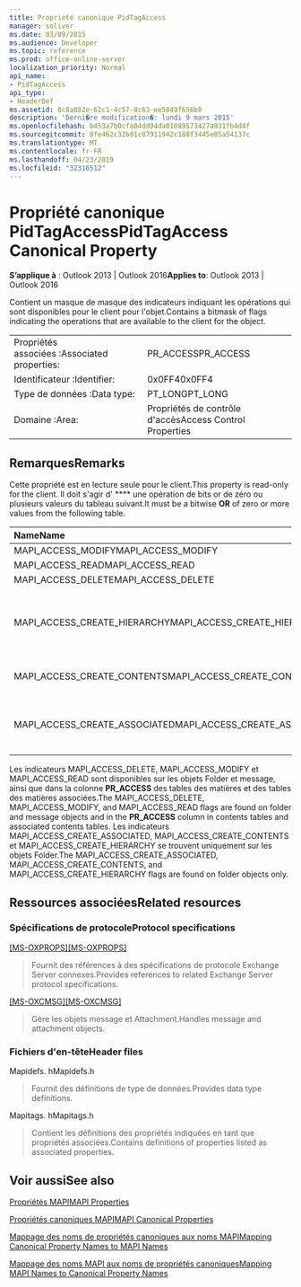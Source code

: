 ```yaml
---
title: Propriété canonique PidTagAccess
manager: soliver
ms.date: 03/09/2015
ms.audience: Developer
ms.topic: reference
ms.prod: office-online-server
localization_priority: Normal
api_name:
- PidTagAccess
api_type:
- HeaderDef
ms.assetid: 8c8a882e-62c1-4c57-8c63-ee5849f656b0
description: 'Derni�re modification�: lundi 9 mars 2015'
ms.openlocfilehash: b453a7b0cfa04dd94da01089573427a931fb4d4f
ms.sourcegitcommit: 8fe462c32b91c87911942c188f3445e85a54137c
ms.translationtype: MT
ms.contentlocale: fr-FR
ms.lasthandoff: 04/23/2019
ms.locfileid: "32316512"
---
```

# <a name="pidtagaccess-canonical-property"></a><span data-ttu-id="459e3-103">Propriété canonique PidTagAccess</span><span class="sxs-lookup"><span data-stu-id="459e3-103">PidTagAccess Canonical Property</span></span>

  
  
<span data-ttu-id="459e3-104">**S’applique à** : Outlook 2013 | Outlook 2016</span><span class="sxs-lookup"><span data-stu-id="459e3-104">**Applies to**: Outlook 2013 | Outlook 2016</span></span> 
  
<span data-ttu-id="459e3-105">Contient un masque de masque des indicateurs indiquant les opérations qui sont disponibles pour le client pour l'objet.</span><span class="sxs-lookup"><span data-stu-id="459e3-105">Contains a bitmask of flags indicating the operations that are available to the client for the object.</span></span>
  
|||
|:-----|:-----|
|<span data-ttu-id="459e3-106">Propriétés associées :</span><span class="sxs-lookup"><span data-stu-id="459e3-106">Associated properties:</span></span>  <br/> |<span data-ttu-id="459e3-107">PR_ACCESS</span><span class="sxs-lookup"><span data-stu-id="459e3-107">PR_ACCESS</span></span>  <br/> |
|<span data-ttu-id="459e3-108">Identificateur :</span><span class="sxs-lookup"><span data-stu-id="459e3-108">Identifier:</span></span>  <br/> |<span data-ttu-id="459e3-109">0x0FF4</span><span class="sxs-lookup"><span data-stu-id="459e3-109">0x0FF4</span></span>  <br/> |
|<span data-ttu-id="459e3-110">Type de données :</span><span class="sxs-lookup"><span data-stu-id="459e3-110">Data type:</span></span>  <br/> |<span data-ttu-id="459e3-111">PT_LONG</span><span class="sxs-lookup"><span data-stu-id="459e3-111">PT_LONG</span></span>  <br/> |
|<span data-ttu-id="459e3-112">Domaine :</span><span class="sxs-lookup"><span data-stu-id="459e3-112">Area:</span></span>  <br/> |<span data-ttu-id="459e3-113">Propriétés de contrôle d'accès</span><span class="sxs-lookup"><span data-stu-id="459e3-113">Access Control Properties</span></span>  <br/> |
   
## <a name="remarks"></a><span data-ttu-id="459e3-114">Remarques</span><span class="sxs-lookup"><span data-stu-id="459e3-114">Remarks</span></span>

<span data-ttu-id="459e3-115">Cette propriété est en lecture seule pour le client.</span><span class="sxs-lookup"><span data-stu-id="459e3-115">This property is read-only for the client.</span></span> <span data-ttu-id="459e3-116">Il doit s'agir d' \*\*\*\* une opération de bits or de zéro ou plusieurs valeurs du tableau suivant.</span><span class="sxs-lookup"><span data-stu-id="459e3-116">It must be a bitwise **OR** of zero or more values from the following table.</span></span> 
  
|<span data-ttu-id="459e3-117">**Name**</span><span class="sxs-lookup"><span data-stu-id="459e3-117">**Name**</span></span>|<span data-ttu-id="459e3-118">**Value**</span><span class="sxs-lookup"><span data-stu-id="459e3-118">**Value**</span></span>|<span data-ttu-id="459e3-119">**Description**</span><span class="sxs-lookup"><span data-stu-id="459e3-119">**Description**</span></span>|
|:-----|:-----|:-----|
|<span data-ttu-id="459e3-120">MAPI_ACCESS_MODIFY</span><span class="sxs-lookup"><span data-stu-id="459e3-120">MAPI_ACCESS_MODIFY</span></span>  <br/> |<span data-ttu-id="459e3-121">0x00000001</span><span class="sxs-lookup"><span data-stu-id="459e3-121">0x00000001</span></span>  <br/> |<span data-ttu-id="459e3-122">Écrire</span><span class="sxs-lookup"><span data-stu-id="459e3-122">Write</span></span>  <br/> |
|<span data-ttu-id="459e3-123">MAPI_ACCESS_READ</span><span class="sxs-lookup"><span data-stu-id="459e3-123">MAPI_ACCESS_READ</span></span>  <br/> |<span data-ttu-id="459e3-124">0x00000002</span><span class="sxs-lookup"><span data-stu-id="459e3-124">0x00000002</span></span>  <br/> |<span data-ttu-id="459e3-125">Lecture</span><span class="sxs-lookup"><span data-stu-id="459e3-125">Read</span></span>  <br/> |
|<span data-ttu-id="459e3-126">MAPI_ACCESS_DELETE</span><span class="sxs-lookup"><span data-stu-id="459e3-126">MAPI_ACCESS_DELETE</span></span>  <br/> |<span data-ttu-id="459e3-127">0x00000004</span><span class="sxs-lookup"><span data-stu-id="459e3-127">0x00000004</span></span>  <br/> |<span data-ttu-id="459e3-128">Supprimer</span><span class="sxs-lookup"><span data-stu-id="459e3-128">Delete</span></span>  <br/> |
|<span data-ttu-id="459e3-129">MAPI_ACCESS_CREATE_HIERARCHY</span><span class="sxs-lookup"><span data-stu-id="459e3-129">MAPI_ACCESS_CREATE_HIERARCHY</span></span>  <br/> |<span data-ttu-id="459e3-130">0x00000008</span><span class="sxs-lookup"><span data-stu-id="459e3-130">0x00000008</span></span>  <br/> |<span data-ttu-id="459e3-131">Créer des sous-dossiers dans la hiérarchie de dossiers</span><span class="sxs-lookup"><span data-stu-id="459e3-131">Create subfolders in the folder hierarchy</span></span>  <br/> |
|<span data-ttu-id="459e3-132">MAPI_ACCESS_CREATE_CONTENTS</span><span class="sxs-lookup"><span data-stu-id="459e3-132">MAPI_ACCESS_CREATE_CONTENTS</span></span>  <br/> |<span data-ttu-id="459e3-133">0x00000010</span><span class="sxs-lookup"><span data-stu-id="459e3-133">0x00000010</span></span>  <br/> |<span data-ttu-id="459e3-134">Créer des messages de contenu</span><span class="sxs-lookup"><span data-stu-id="459e3-134">Create content messages</span></span>  <br/> |
|<span data-ttu-id="459e3-135">MAPI_ACCESS_CREATE_ASSOCIATED</span><span class="sxs-lookup"><span data-stu-id="459e3-135">MAPI_ACCESS_CREATE_ASSOCIATED</span></span>  <br/> |<span data-ttu-id="459e3-136">0x00000020</span><span class="sxs-lookup"><span data-stu-id="459e3-136">0x00000020</span></span>  <br/> |<span data-ttu-id="459e3-137">Créer des messages de contenu associés</span><span class="sxs-lookup"><span data-stu-id="459e3-137">Create associated content messages</span></span>  <br/> |
   
<span data-ttu-id="459e3-138">Les indicateurs MAPI_ACCESS_DELETE, MAPI_ACCESS_MODIFY et MAPI_ACCESS_READ sont disponibles sur les objets Folder et message, ainsi que dans la colonne **PR_ACCESS** des tables des matières et des tables des matières associées.</span><span class="sxs-lookup"><span data-stu-id="459e3-138">The MAPI_ACCESS_DELETE, MAPI_ACCESS_MODIFY, and MAPI_ACCESS_READ flags are found on folder and message objects and in the **PR_ACCESS** column in contents tables and associated contents tables.</span></span> <span data-ttu-id="459e3-139">Les indicateurs MAPI_ACCESS_CREATE_ASSOCIATED, MAPI_ACCESS_CREATE_CONTENTS et MAPI_ACCESS_CREATE_HIERARCHY se trouvent uniquement sur les objets Folder.</span><span class="sxs-lookup"><span data-stu-id="459e3-139">The MAPI_ACCESS_CREATE_ASSOCIATED, MAPI_ACCESS_CREATE_CONTENTS, and MAPI_ACCESS_CREATE_HIERARCHY flags are found on folder objects only.</span></span> 
  
## <a name="related-resources"></a><span data-ttu-id="459e3-140">Ressources associées</span><span class="sxs-lookup"><span data-stu-id="459e3-140">Related resources</span></span>

### <a name="protocol-specifications"></a><span data-ttu-id="459e3-141">Spécifications de protocole</span><span class="sxs-lookup"><span data-stu-id="459e3-141">Protocol specifications</span></span>

<span data-ttu-id="459e3-142">[[MS-OXPROPS]](https://msdn.microsoft.com/library/f6ab1613-aefe-447d-a49c-18217230b148%28Office.15%29.aspx)</span><span class="sxs-lookup"><span data-stu-id="459e3-142">[[MS-OXPROPS]](https://msdn.microsoft.com/library/f6ab1613-aefe-447d-a49c-18217230b148%28Office.15%29.aspx)</span></span>
  
> <span data-ttu-id="459e3-143">Fournit des références à des spécifications de protocole Exchange Server connexes.</span><span class="sxs-lookup"><span data-stu-id="459e3-143">Provides references to related Exchange Server protocol specifications.</span></span>
    
<span data-ttu-id="459e3-144">[[MS-OXCMSG]](https://msdn.microsoft.com/library/7fd7ec40-deec-4c06-9493-1bc06b349682%28Office.15%29.aspx)</span><span class="sxs-lookup"><span data-stu-id="459e3-144">[[MS-OXCMSG]](https://msdn.microsoft.com/library/7fd7ec40-deec-4c06-9493-1bc06b349682%28Office.15%29.aspx)</span></span>
  
> <span data-ttu-id="459e3-145">Gère les objets message et Attachment.</span><span class="sxs-lookup"><span data-stu-id="459e3-145">Handles message and attachment objects.</span></span>
    
### <a name="header-files"></a><span data-ttu-id="459e3-146">Fichiers d'en-tête</span><span class="sxs-lookup"><span data-stu-id="459e3-146">Header files</span></span>

<span data-ttu-id="459e3-147">Mapidefs. h</span><span class="sxs-lookup"><span data-stu-id="459e3-147">Mapidefs.h</span></span>
  
> <span data-ttu-id="459e3-148">Fournit des définitions de type de données.</span><span class="sxs-lookup"><span data-stu-id="459e3-148">Provides data type definitions.</span></span>
    
<span data-ttu-id="459e3-149">Mapitags. h</span><span class="sxs-lookup"><span data-stu-id="459e3-149">Mapitags.h</span></span>
  
> <span data-ttu-id="459e3-150">Contient les définitions des propriétés indiquées en tant que propriétés associées.</span><span class="sxs-lookup"><span data-stu-id="459e3-150">Contains definitions of properties listed as associated properties.</span></span>
    
## <a name="see-also"></a><span data-ttu-id="459e3-151">Voir aussi</span><span class="sxs-lookup"><span data-stu-id="459e3-151">See also</span></span>



[<span data-ttu-id="459e3-152">Propriétés MAPI</span><span class="sxs-lookup"><span data-stu-id="459e3-152">MAPI Properties</span></span>](mapi-properties.md)
  
[<span data-ttu-id="459e3-153">Propriétés canoniques MAPI</span><span class="sxs-lookup"><span data-stu-id="459e3-153">MAPI Canonical Properties</span></span>](mapi-canonical-properties.md)
  
[<span data-ttu-id="459e3-154">Mappage des noms de propriétés canoniques aux noms MAPI</span><span class="sxs-lookup"><span data-stu-id="459e3-154">Mapping Canonical Property Names to MAPI Names</span></span>](mapping-canonical-property-names-to-mapi-names.md)
  
[<span data-ttu-id="459e3-155">Mappage des noms MAPI aux noms de propriétés canoniques</span><span class="sxs-lookup"><span data-stu-id="459e3-155">Mapping MAPI Names to Canonical Property Names</span></span>](mapping-mapi-names-to-canonical-property-names.md)

